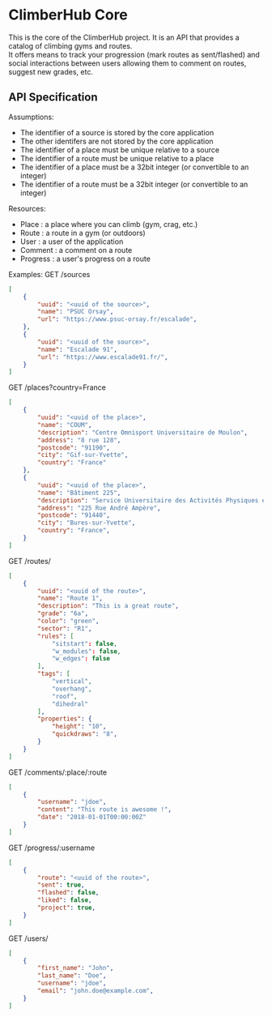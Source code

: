 ClimberHub Core
===============

This is the core of the ClimberHub project. It is an API that provides a catalog of climbing gyms and routes.  
It offers means to track your progression (mark routes as sent/flashed) and social interactions between users allowing them to comment on routes, suggest new grades, etc.  

## API Specification

Assumptions:
- The identifier of a source is stored by the core application
- The other identifers are not stored by the core application
- The identifier of a place must be unique relative to a source
- The identifier of a route must be unique relative to a place
- The identifier of a place must be a 32bit integer (or convertible to an integer)
- The identifier of a route must be a 32bit integer (or convertible to an integer)

Resources:
- Place     : a place where you can climb (gym, crag, etc.)
- Route     : a route in a gym (or outdoors)
- User      : a user of the application
- Comment   : a comment on a route
- Progress  : a user's progress on a route

Examples:
GET /sources
```json
[
    {
        "uuid": "<uuid of the source>",
        "name": "PSUC Orsay",
        "url": "https://www.psuc-orsay.fr/escalade",
    },
    {
        "uuid": "<uuid of the source>",
        "name": "Escalade 91",
        "url": "https://www.escalade91.fr/",
    }
]
```

GET /places?country=France
```json
[
    {
        "uuid": "<uuid of the place>",
        "name": "COUM",
        "description": "Centre Omnisport Universitaire de Moulon",
        "address": "8 rue 128",
        "postcode": "91190",
        "city": "Gif-sur-Yvette",
        "country": "France"
    },
    {
        "uuid": "<uuid of the place>",
        "name": "Bâtiment 225",
        "description": "Service Universitaire des Activités Physiques et Sportives Université Paris-Saclay",
        "address": "225 Rue André Ampère",
        "postcode": "91440",
        "city": "Bures-sur-Yvette",
        "country": "France",   
    }
]
```

GET /routes/
```json
[
    {
        "uuid": "<uuid of the route>",
        "name": "Route 1",
        "description": "This is a great route",
        "grade": "6a",
        "color": "green",
        "sector": "R1",
        "rules": [
            "sitstart": false,
            "w_modules": false,
            "w_edges": false
        ],
        "tags": [
            "vertical",
            "overhang",
            "roof",
            "dihedral"
        ],
        "properties": {
            "height": "10",
            "quickdraws": "8",
        }
    }
]
```

GET /comments/:place/:route
```json
[
    {
        "username": "jdoe",
        "content": "This route is awesome !",
        "date": "2018-01-01T00:00:00Z"
    }
]
```

GET /progress/:username
```json
[
    {
        "route": "<uuid of the route>",
        "sent": true,
        "flashed": false,
        "liked": false,
        "project": true,
    }
]
```

GET /users/
```json
[
    {
        "first_name": "John",
        "last_name": "Doe",
        "username": "jdoe",
        "email": "john.doe@example.com",
    }
]
```
